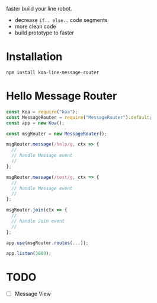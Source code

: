 faster build your line robot.

* decrease `if.. else..` code segments
* more clean code
* build prototype to faster

# Installation

```
npm install koa-line-message-router
```

# Hello Message Router

```js
const Koa = require("koa");
const MessageRouter = require("MessageRouter").default;
const app = new Koa();

const msgRouter = new MessageRouter();

msgRouter.message(/help/g, ctx => {
  //
  // handle Message event
  //
};

msgRouter.message(/test/g, ctx => {
  //
  // handle Message event
  //
};

msgRouter.join(ctx => {
  //
  // handle Join event
  //
};

app.use(msgRouter.routes(...));

app.listen(3000);
```


# TODO

 * [ ] Message View

